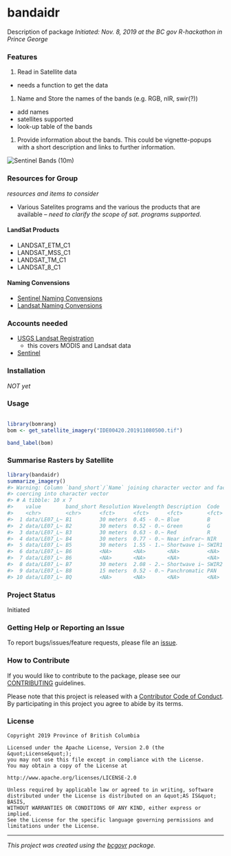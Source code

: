<!-- Add a project state badge
See https://github.com/BCDevExchange/Our-Project-Docs/blob/master/discussion/projectstates.md
If you have bcgovr installed and you use RStudio, click the 'Insert BCDevex Badge' Addin. -->

bandaidr
========

Description of package *Initiated: Nov. 8, 2019 at the BC gov
R-hackathon in Prince George*

### Features

1.  Read in Satellite data

-   needs a function to get the data

1.  Name and Store the names of the bands (e.g. RGB, nIR, swir(?))

-   add names
-   satellites supported
-   look-up table of the bands

1.  Provide information about the bands. This could be vignette-popups
    with a short description and links to further information.

![Sentinel Bands
(10m)](https://sentinel.esa.int/image/image_gallery?uuid=c5fa6c3e-2978-4fb8-ac95-3be9c5171be2&groupId=247904&t=1345630320883)

### Resources for Group

*resources and items to consider*

-   Various Satelites programs and the various the products that are
    available – *need to clarify the scope of sat. programs supported*.

#### LandSat Products

-   LANDSAT\_ETM\_C1
-   LANDSAT\_MSS\_C1
-   LANDSAT\_TM\_C1
-   LANDSAT\_8\_C1

#### Naming Convensions

-   [Sentinel Naming
    Convensions](https://sentinel.esa.int/web/sentinel/user-guides/sentinel-2-msi/naming-convention)
-   [Landsat Naming
    Convensions](https://www.usgs.gov/faqs/what-naming-convention-landsat-collections-level-1-scenes?qt-news_science_products=0#qt-news_science_products)

### Accounts needed

-   [USGS Landsat Registration](https://ers.cr.usgs.gov/register/)
    -   this covers MODIS and Landsat data
-   [Sentinel](https://scihub.copernicus.eu/dhus/)

### Installation

*NOT yet*

### Usage

``` r

library(bomrang)
bom <- get_satellite_imagery("IDE00420.201911080500.tif")

band_label(bom)
```

### Summarise Rasters by Satellite

``` r
library(bandaidr)
summarize_imagery()
#> Warning: Column `band_short`/`Name` joining character vector and factor,
#> coercing into character vector
#> # A tibble: 10 x 7
#>    value        band_short Resolution Wavelength Description  Code  rasters
#>    <chr>        <chr>      <fct>      <fct>      <fct>        <fct> <list> 
#>  1 data/LE07_L~ B1         30 meters  0.45 - 0.~ Blue         B     <Rastr~
#>  2 data/LE07_L~ B2         30 meters  0.52 - 0.~ Green        G     <Rastr~
#>  3 data/LE07_L~ B3         30 meters  0.63 - 0.~ Red          R     <Rastr~
#>  4 data/LE07_L~ B4         30 meters  0.77 - 0.~ Near infrar~ NIR   <Rastr~
#>  5 data/LE07_L~ B5         30 meters  1.55 - 1.~ Shortwave i~ SWIR1 <Rastr~
#>  6 data/LE07_L~ B6         <NA>       <NA>       <NA>         <NA>  <Rastr~
#>  7 data/LE07_L~ B6         <NA>       <NA>       <NA>         <NA>  <Rastr~
#>  8 data/LE07_L~ B7         30 meters  2.08 - 2.~ Shortwave i~ SWIR2 <Rastr~
#>  9 data/LE07_L~ B8         15 meters  0.52 - 0.~ Panchromatic PAN   <Rastr~
#> 10 data/LE07_L~ BQ         <NA>       <NA>       <NA>         <NA>  <Rastr~
```

### Project Status

Initiated

### Getting Help or Reporting an Issue

To report bugs/issues/feature requests, please file an
[issue](https://github.com/bcgov/bandaidr/issues/).

### How to Contribute

If you would like to contribute to the package, please see our
[CONTRIBUTING](CONTRIBUTING.md) guidelines.

Please note that this project is released with a [Contributor Code of
Conduct](CODE_OF_CONDUCT.md). By participating in this project you agree
to abide by its terms.

### License

    Copyright 2019 Province of British Columbia

    Licensed under the Apache License, Version 2.0 (the &quot;License&quot;);
    you may not use this file except in compliance with the License.
    You may obtain a copy of the License at

    http://www.apache.org/licenses/LICENSE-2.0

    Unless required by applicable law or agreed to in writing, software distributed under the License is distributed on an &quot;AS IS&quot; BASIS,
    WITHOUT WARRANTIES OR CONDITIONS OF ANY KIND, either express or implied.
    See the License for the specific language governing permissions and limitations under the License.

------------------------------------------------------------------------

*This project was created using the
[bcgovr](https://github.com/bcgov/bcgovr) package.*
